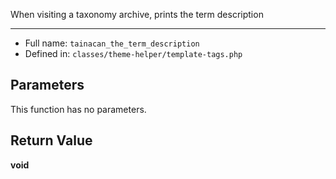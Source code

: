 
When visiting a taxonomy archive, prints the term description

***

* Full name: `tainacan_the_term_description`
* Defined in: `classes/theme-helper/template-tags.php`

## Parameters

This function has no parameters.

## Return Value

**void**

